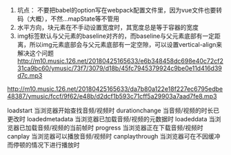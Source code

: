 1. 坑点： 不要把babel的option写在webpack配置文件里，因为vue文件也要转码（大概），不然...mapState等不管用
2. 水平方向，块元素在不手动设置宽度时，其宽度总是等于容器的宽度
3. img标签默认与父元素的baseline对齐的，而baseline与父元素底部有一定距离，所以img元素底部会与父元素底部有一定空隙，可以设置vertical-align来解决这个问题
http://m10.music.126.net/20180425165633/e6b348458dc698e40c72cf231ca9bc60/ymusic/73f7/3079/d18b/45fc7945379924c9be0e11d416d39d7c.mp3

http://m10.music.126.net/20180425165633/da7b80a122e18f227ec6795edbe48387/ymusic/fccf/9f62/e48b/d2dcf1b593c71cff5a29903a7aad7fe8.mp3

loadstart 当浏览器开始查找音频/视频时
durationchange 当音频/视频的时长已更改时
loadedmetadata 当浏览器已加载音频/视频的元数据时
loadeddata 当浏览器已加载音频/视频的当前帧时
progress 当浏览器正在下载音频/视频时
canplay 当浏览器可以播放音频/视频时
canplaythrough 当浏览器可在不因缓冲而停顿的情况下进行播放时